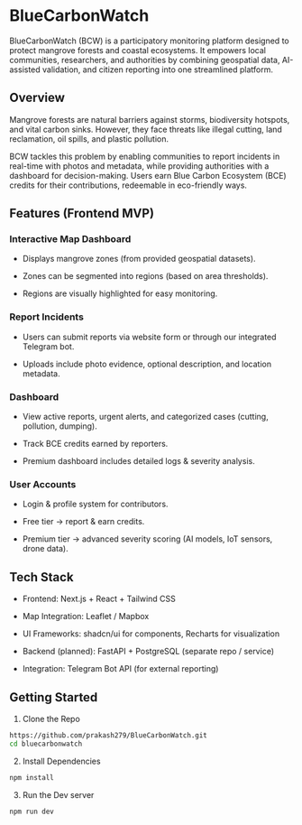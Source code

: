 # BlueCarbonWatch

BlueCarbonWatch (BCW) is a participatory monitoring platform designed to protect mangrove forests and coastal ecosystems. It empowers local communities, researchers, and authorities by combining geospatial data, AI-assisted validation, and citizen reporting into one streamlined platform.

## Overview

Mangrove forests are natural barriers against storms, biodiversity hotspots, and vital carbon sinks. However, they face threats like illegal cutting, land reclamation, oil spills, and plastic pollution.

BCW tackles this problem by enabling communities to report incidents in real-time with photos and metadata, while providing authorities with a dashboard for decision-making. Users earn Blue Carbon Ecosystem (BCE) credits for their contributions, redeemable in eco-friendly ways.

## Features (Frontend MVP)

### Interactive Map Dashboard

- Displays mangrove zones (from provided geospatial datasets).

- Zones can be segmented into regions (based on area thresholds).

- Regions are visually highlighted for easy monitoring.

### Report Incidents

- Users can submit reports via website form or through our integrated Telegram bot.

- Uploads include photo evidence, optional description, and location metadata.

### Dashboard

- View active reports, urgent alerts, and categorized cases (cutting, pollution, dumping).

- Track BCE credits earned by reporters.

- Premium dashboard includes detailed logs & severity analysis.

### User Accounts

- Login & profile system for contributors.

- Free tier → report & earn credits.

- Premium tier → advanced severity scoring (AI models, IoT sensors, drone data).

## Tech Stack

- Frontend: Next.js + React + Tailwind CSS

- Map Integration: Leaflet / Mapbox

- UI Frameworks: shadcn/ui for components, Recharts for visualization

- Backend (planned): FastAPI + PostgreSQL (separate repo / service)

- Integration: Telegram Bot API (for external reporting)

## Getting Started

1. Clone the Repo
```bash
https://github.com/prakash279/BlueCarbonWatch.git
cd bluecarbonwatch
```
2. Install Dependencies
```bash
npm install
```
3. Run the Dev server
```bash
npm run dev
```
